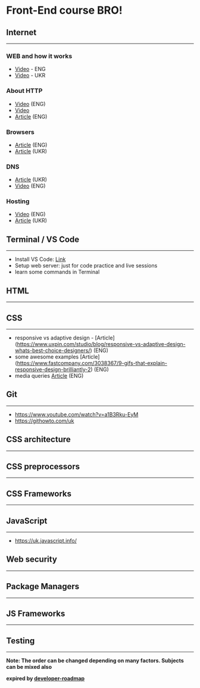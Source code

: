 # Front-End course BRO!

 ## Internet
 ___
  ### WEB and how it works
   - [Video](https://www.youtube.com/watch?v=e4S8zfLdLgQ) - ENG
   - [Video](https://youtu.be/BlzOxiPBa0I) - UKR
  ### About HTTP
   - [Video](https://www.youtube.com/watch?v=iYM2zFP3Zn0) (ENG)
   - [Video](https://www.youtube.com/watch?v=LQb0ocMVAOE&t=2s)
   - [Article](https://www.freecodecamp.org/news/http-and-everything-you-need-to-know-about-it/) (ENG)
   ### Browsers
   - [Article](https://www.mozilla.org/uk/firefox/browsers/what-is-a-browser/) (ENG)
   - [Article](https://vlada-rykova.com/ua/idei-giperteksta-i-gipermedia-sistemy-xanadu-i-world-wide-web/) (UKR)
  ### DNS
   - [Article](https://hostiq.ua/blog/ukr/how-does-dns-work/) (UKR)
   - [Video](https://www.youtube.com/watch?v=Wj0od2ag5sk) (ENG)
  ### Hosting
   - [Video](https://www.youtube.com/watch?v=htbY9-yggB0) (ENG)
   - [Article](https://hostiq.ua/ukr/info/what-is-hosting/) (UKR)

 ## Terminal / VS Code
 ___
  - Install VS Code: [Link](https://code.visualstudio.com/download)
  - Setup web server: just for code practice and live sessions
  - learn some commands in Terminal
 ## HTML
 ___
 ## CSS
 ___
  - responsive vs adaptive design - [Article] (https://www.uxpin.com/studio/blog/responsive-vs-adaptive-design-whats-best-choice-designers/) (ENG)
  - some awesome examples [Article] (https://www.fastcompany.com/3038367/9-gifs-that-explain-responsive-design-brilliantly-2) (ENG)
  - media queries [Article](https://css-tricks.com/a-complete-guide-to-css-media-queries/) (ENG)
 ## Git
 ___
  - https://www.youtube.com/watch?v=a1B3Rku-EyM
  - https://githowto.com/uk
 ## CSS architecture
 ___
 ## CSS preprocessors
 ___
 ## CSS Frameworks
 ___
 ## JavaScript
 ___
  - https://uk.javascript.info/
 ## Web security
 ___
 ## Package Managers
 ___
 ## JS Frameworks
 ___
 ## Testing
 ___

**Note: The order can be changed depending on many factors. Subjects can be mixed also**

__expired by [developer-roadmap](https://github.com/kamranahmedse/developer-roadmap)__